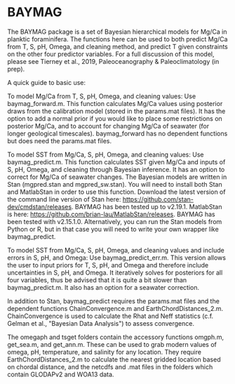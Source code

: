 # BAYMAG

The BAYMAG package is a set of Bayesian hierarchical models for Mg/Ca in planktic foraminifera. The functions here can be used to both predict Mg/Ca from T, S, pH, Omega, and cleaning method, and predict T given constraints on the other four predictor variables. For a full discussion of this model, please see Tierney et al., 2019, Paleoceanography & Paleoclimatology (in prep).

A quick guide to basic use:

To model Mg/Ca from T, S, pH, Omega, and cleaning values:
Use baymag_forward.m. This function calculates Mg/Ca values using posterior draws from the calibration model (stored in the params.mat files). It has the option to add a normal prior if you would like to place some restrictions on posterior Mg/Ca, and to account for changing Mg/Ca of seawater (for longer geological timescales). baymag_forward has no dependent functions but does need the params.mat files.

To model SST from Mg/Ca, S, pH, Omega, and cleaning values:
Use baymag_predict.m. This function calculates SST given Mg/Ca and inputs of S, pH, Omega, and cleaning through Bayesian inference. It has an option to correct for Mg/Ca of seawater changes. The Bayesian models are written in Stan (mgpred.stan and mgpred_sw.stan). You will need to install both Stan and MatlabStan in order to use this function. Download the latest version of the command line version of Stan here: https://github.com/stan-dev/cmdstan/releases. BAYMAG has been tested up to v2.19.1. MatlabStan is here: https://github.com/brian-lau/MatlabStan/releases. BAYMAG has been tested with v2.15.1.0.  Alternatively, you can run the Stan models from Python or R, but in that case you will need to write your own wrapper like baymag_predict.

To model SST from Mg/Ca, S, pH, Omega, and cleaning values and include errors in S, pH, and Omega:
Use baymag_predict_err.m. This version allows the user to input priors for T, S, pH, and Omega and therefore include uncertainties in S, pH, and Omega. It iteratively solves for posteriors for all four variables, thus be advised that it is quite a bit slower than baymag_predict.m. It also has an option for a seawater correction.

In addition to Stan, baymag_predict requires the params.mat files and the dependent functions ChainConvergence.m and EarthChordDistances_2.m. ChainConvergence is used to calculate the Rhat and Neff statistics (c.f. Gelman et al., "Bayesian Data Analysis") to assess convergence.

The omegaph and tsget folders contain the accessory functions omgph.m, get_sea.m, and get_ann.m. These can be used to grab modern values of omega, pH, temperature, and salinity for any location. They require EarthChordDistances_2.m to calculate the nearest gridded location based on chordal distance, and the netcdfs and .mat files in the folders which contain GLODAPv2 and WOA13 data.



